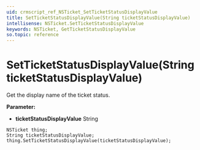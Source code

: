 ```yaml
---
uid: crmscript_ref_NSTicket_SetTicketStatusDisplayValue
title: SetTicketStatusDisplayValue(String ticketStatusDisplayValue)
intellisense: NSTicket.SetTicketStatusDisplayValue
keywords: NSTicket, GetTicketStatusDisplayValue
so.topic: reference
---
```


# SetTicketStatusDisplayValue(String ticketStatusDisplayValue)

Get the display name of the ticket status.

**Parameter:** 
* **ticketStatusDisplayValue** String

```crmscript
NSTicket thing;
String ticketStatusDisplayValue;
thing.SetTicketStatusDisplayValue(ticketStatusDisplayValue);
```

